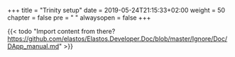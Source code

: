 +++
title = "Trinity setup"
date = 2019-05-24T21:15:33+02:00
weight = 50
chapter = false
pre = "<i class='fa ela-page'></i> "
alwaysopen = false
+++ 

{{< todo "Import content from there? https://github.com/elastos/Elastos.Developer.Doc/blob/master/Ignore/Doc/DApp_manual.md" >}}